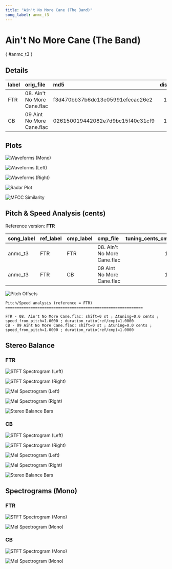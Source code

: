 ```yaml
---
title: "Ain't No More Cane (The Band)"
song_label: anmc_t3
---
```


# Ain't No More Cane (The Band)

[](){ #anmc_t3 }

## Details

| label | orig_file                   | md5                              | disc | track | duration_sec | duration_fmt | loudness | loudness_left | loudness_right | loudness_balance |      rms | rms_left | rms_right | rms_balance |  lr_corr | spectral_centroid |
| :---- | :-------------------------- | :------------------------------- | ---: | ----: | -----------: | :----------- | -------: | ------------: | -------------: | ---------------: | -------: | -------: | --------: | ----------: | -------: | ----------------: |
| FTR   | 08. Ain't No More Cane.flac | f3d470bb37b6dc13e05991efecac26e2 |   11 |     8 |      238.827 | 03:58:827    |  -17.964 |       -17.781 |       -17.9328 |         0.151775 | 0.119724 | 0.122193 |   0.11998 |   0.0022134 | 0.952947 |           2037.63 |
| CB    | 09 Aint No More Cane.flac   | 026150019442082e7d9bc15f40c31cf9 |   10 |     9 |      238.827 | 03:58:827    | -17.9624 |      -17.7793 |       -17.9311 |         0.151787 | 0.119724 | 0.122194 |   0.11998 |  0.00221377 | 0.952947 |           2044.44 |

## Plots

![Waveforms (Mono)](anmc_t3-waveforms_Mono.png)

![Waveforms (Left)](anmc_t3-waveforms_L.png)

![Waveforms (Right)](anmc_t3-waveforms_R.png)

![Radar Plot](anmc_t3-radar_plot.png)

![MFCC Similarity](anmc_t3-similarity_matrix.png)

## Pitch & Speed Analysis (cents)

Reference version: **FTR**

| song_label | ref_label | cmp_label | cmp_file                    | tuning_cents_cmp | tuning_cents_ref | delta_tuning_cents | semitone_shift_vs_ref | chroma_similarity | speed_factor_from_pitch | duration_ratio_ref_over_cmp |
| :--------- | :-------- | :-------- | :-------------------------- | ---------------: | ---------------: | -----------------: | --------------------: | ----------------: | ----------------------: | --------------------------: |
| anmc_t3    | FTR       | FTR       | 08. Ain't No More Cane.flac |               12 |               12 |                  0 |                     0 |                 1 |                       1 |                           1 |
| anmc_t3    | FTR       | CB        | 09 Aint No More Cane.flac   |               12 |               12 |                  0 |                     0 |          0.999966 |                       1 |                           1 |

![Pitch Offsets](anmc_t3-pitch_offsets.png)

```text
Pitch/Speed analysis (reference = FTR)
============================================================

FTR - 08. Ain't No More Cane.flac: shift=0 st ; Δtuning=0.0 cents ; speed_from_pitch=1.0000 ; duration_ratio(ref/cmp)=1.0000
CB - 09 Aint No More Cane.flac: shift=0 st ; Δtuning=0.0 cents ; speed_from_pitch=1.0000 ; duration_ratio(ref/cmp)=1.0000

```

## Stereo Balance

### FTR

![STFT Spectrogram (Left)](anmc_t3-FTR_spectrogram_L.png)

![STFT Spectrogram (Right)](anmc_t3-FTR_spectrogram_R.png)

![Mel Spectrogram (Left)](anmc_t3-FTR_melspec_L.png)

![Mel Spectrogram (Right)](anmc_t3-FTR_melspec_R.png)

![Stereo Balance Bars](anmc_t3-FTR_balance.png)

### CB

![STFT Spectrogram (Left)](anmc_t3-CB_spectrogram_L.png)

![STFT Spectrogram (Right)](anmc_t3-CB_spectrogram_R.png)

![Mel Spectrogram (Left)](anmc_t3-CB_melspec_L.png)

![Mel Spectrogram (Right)](anmc_t3-CB_melspec_R.png)

![Stereo Balance Bars](anmc_t3-CB_balance.png)

## Spectrograms (Mono)

### FTR

![STFT Spectrogram (Mono)](anmc_t3-FTR_spectrogram_Mono.png)

![Mel Spectrogram (Mono)](anmc_t3-FTR_melspec_Mono.png)

### CB

![STFT Spectrogram (Mono)](anmc_t3-CB_spectrogram_Mono.png)

![Mel Spectrogram (Mono)](anmc_t3-CB_melspec_Mono.png)
